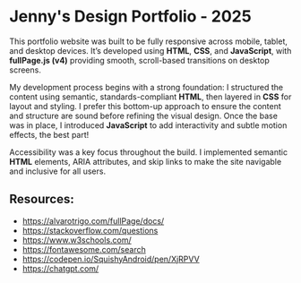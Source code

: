 # Jenny's Design Portfolio - 2025 #

This portfolio website was built to be fully responsive across mobile, tablet, and desktop devices. It’s developed using **HTML**, **CSS**, and **JavaScript**, with **fullPage.js (v4)** providing smooth, scroll-based transitions on desktop screens.

My development process begins with a strong foundation: I structured the content using semantic, standards-compliant **HTML**, then layered in **CSS** for layout and styling. I prefer this bottom-up approach to ensure the content and structure are sound before refining the visual design. Once the base was in place, I introduced **JavaScript** to add interactivity and subtle motion effects, the best part!

Accessibility was a key focus throughout the build. I implemented semantic **HTML** elements, ARIA attributes, and skip links to make the site navigable and inclusive for all users.

## Resources: ##
- https://alvarotrigo.com/fullPage/docs/
- https://stackoverflow.com/questions
- https://www.w3schools.com/
- https://fontawesome.com/search
- https://codepen.io/SquishyAndroid/pen/XjRPVV
- https://chatgpt.com/
